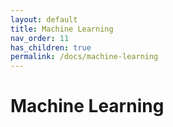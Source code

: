 ```yaml
---
layout: default
title: Machine Learning
nav_order: 11
has_children: true
permalink: /docs/machine-learning
---
```


# Machine Learning